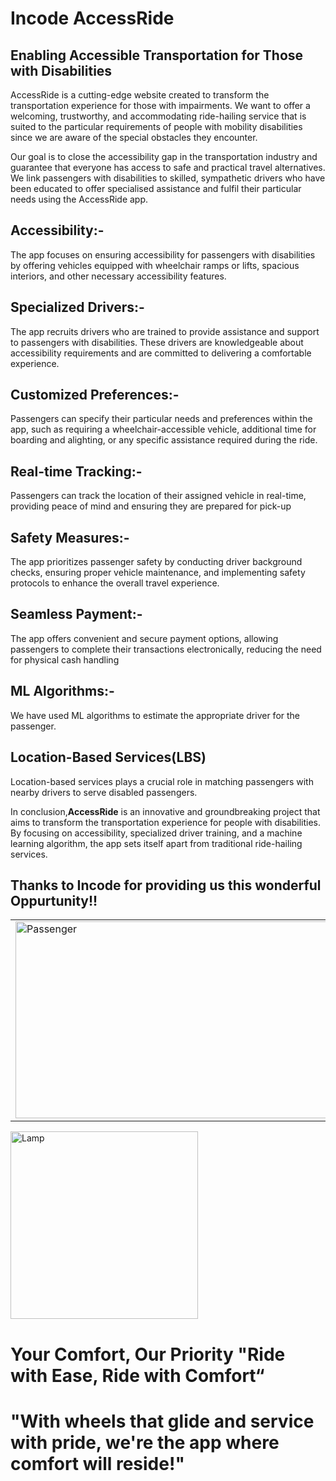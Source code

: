 # Incode AccessRide

## Enabling Accessible Transportation for Those with Disabilities

AccessRide is a cutting-edge website created to transform the transportation experience for those with impairments. We want to offer a welcoming, trustworthy, and accommodating ride-hailing service that is suited to the particular requirements of people with mobility disabilities since we are aware of the special obstacles they encounter.

Our goal is to close the accessibility gap in the transportation industry and guarantee that everyone has access to safe and practical travel alternatives. We link passengers with disabilities to skilled, sympathetic drivers who have been educated to offer specialised assistance and fulfil their particular needs using the AccessRide app.

## Accessibility:-

The app focuses on ensuring accessibility for passengers with
disabilities by offering vehicles equipped with wheelchair
ramps or lifts, spacious interiors, and other necessary
accessibility features.

## Specialized Drivers:-

The app recruits drivers who are trained to provide assistance
and support to passengers with disabilities. These drivers are
knowledgeable about accessibility requirements and are
committed to delivering a comfortable experience.

## Customized Preferences:-

Passengers can specify their particular needs and preferences
within the app, such as requiring a wheelchair-accessible
vehicle, additional time for boarding and alighting, or any
specific assistance required during the ride.

## Real-time Tracking:-

Passengers can track the location of their assigned vehicle in
real-time, providing peace of mind and ensuring they are
prepared for pick-up

## Safety Measures:-

The app prioritizes passenger safety by conducting driver
background checks, ensuring proper vehicle maintenance,
and implementing safety protocols to enhance the overall
travel experience.

## Seamless Payment:-
The app offers convenient and secure payment options,
allowing passengers to complete their transactions
electronically, reducing the need for physical cash handling

## ML Algorithms:-
We have used ML algorithms to estimate the appropriate driver for the passenger.

## Location-Based Services(LBS)
Location-based services plays a crucial role in matching passengers with nearby drivers to serve disabled passengers.

In conclusion,<b>AccessRide</b> is an innovative and groundbreaking project that aims to transform the transportation experience for people with disabilities. By focusing on accessibility, specialized driver training, and a machine learning algorithm, the app sets itself apart from traditional ride-hailing services.

## Thanks to Incode for providing us this wonderful Oppurtunity!!

<table width="100%">
                        <tr>
                            <td align="left" valign="top" width="50%">
                                <img width="560" height="315" 
src="https://encrypted-tbn0.gstatic.com/images?q=tbn:ANd9GcS0yBGOdHfQFNvgIJg9lXfp9EBJuHbs4KCEsQ&usqp=CAU"  title="Passenger " frameborder="0" allow="accelerometer; autoplay; clipboard-write; encrypted-media; gyroscope; picture-in-picture; web-share"
                                    allowfullscreen></img>
                            </td>
                            <td align="left" valign="top" width="50%">
                                <img width="560" height="315" src="https://mma.prnewswire.com/media/1876249/Incode_Logo.jpg?p=facebook"
                                    title="YouTube video player" frameborder="0"
                             allow="accelerometer; autoplay; clipboard-write; encrypted-media; gyroscope; picture-in-picture; web-share"
                                    allowfullscreen></img>
                            </td>
                    </table>

<img src="https://encrypted-tbn0.gstatic.com/images?q=tbn:ANd9GcS0yBGOdHfQFNvgIJg9lXfp9EBJuHbs4KCEsQ&usqp=CAU" alt="Lamp" width="300" height="300">


# Your Comfort, Our Priority "Ride with Ease, Ride with Comfort“ 
# "With wheels that glide and service with pride, we're the app where comfort will reside!"
